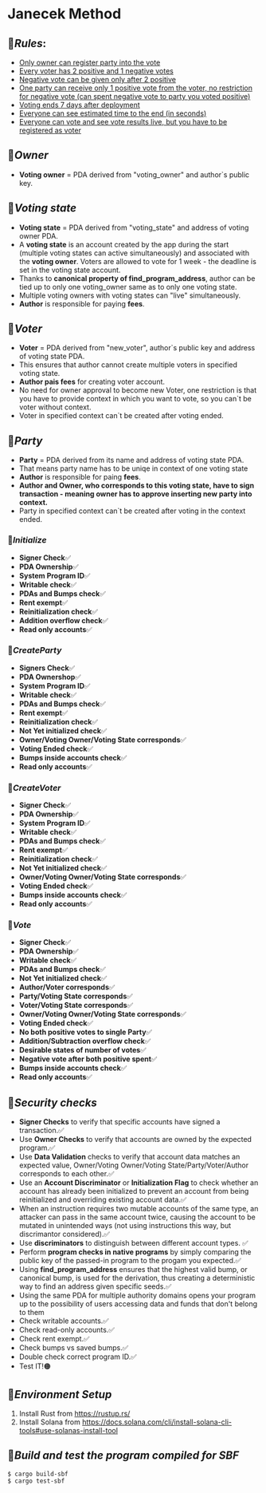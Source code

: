 # **Janecek Method**

## 🍇***Rules***:
- <u>Only owner can register party into the vote</u>
- <u>Every voter has 2 positive and 1 negative votes</u>
- <u>Negative vote can be given only after 2 positive</u>
- <u>One party can receive only 1 positive vote from the voter, no restriction for negative vote (can spent negative vote to party you voted positive)</u>
- <u>Voting ends 7 days after deployment</u>
- <u>Everyone can see estimated time to the end (in seconds)</u>
- <u>Everyone can vote and see vote results live, but you have to be registered as voter</u>

## 🍉***Owner***
- **Voting owner** = PDA derived from "voting_owner" and author`s public key.
## 🍊***Voting state***
- **Voting state** = PDA derived from "voting_state" and address of voting owner PDA.
- A **voting state** is an account created by the app during the start (multiple voting states can active simultaneously) and associated with the **voting owner**. Voters are allowed to vote for 1 week - the deadline is set in the voting state account.
- Thanks to **canonical property of find_program_address**, author can be tied up to only one voting_owner same as to only one voting state.
- Multiple voting owners with voting states can "live" simultaneously.
- **Author** is responsible for paying **fees**.

## 🍋***Voter***
- **Voter** = PDA derived from "new_voter", author`s public key and address of voting state PDA.
- This ensures that author cannot create multiple voters in specified voting state.
- **Author pais fees** for creating voter account. 
- No need for owner approval to become new Voter, one restriction is that you have to provide context in which you want to vote, so you can`t be voter without context.
- Voter in specified context can`t be created after voting ended.
## 🍍***Party***
- **Party** = PDA derived from its name and address of voting state PDA.
- That means party name has to be uniqe in context of one voting state
- **Author** is responsible for paing **fees**.
- **Author and Owner, who corresponds to this voting state, have to sign transaction - meaning owner has to approve inserting new party into context.**
- Party in specified context can`t be created after voting in the context ended.


### 🍎***Initialize***
- **Signer Check**✅
- **PDA Ownership**✅
- **System Program ID**✅
- **Writable check**✅
- **PDAs and Bumps check**✅
- **Rent exempt**✅
- **Reinitialization check**✅
- **Addition overflow check**✅
- **Read only accounts**✅
### 🍓***CreateParty***
- **Signers Check**✅
- **PDA Ownershop**✅
- **System Program ID**✅
- **Writable check**✅
- **PDAs and Bumps check**✅
- **Rent exempt**✅
- **Reinitialization check**✅
- **Not Yet initialized check**✅
- **Owner/Voting Owner/Voting State corresponds**✅
- **Voting Ended check**✅
- **Bumps inside accounts check**✅
- **Read only accounts**✅
### 🥝***CreateVoter***
- **Signer Check**✅
- **PDA Ownership**✅
- **System Program ID**✅
- **Writable check**✅
- **PDAs and Bumps check**✅
- **Rent exempt**✅
- **Reinitialization check**✅
- **Not Yet initialized check**✅
- **Owner/Voting Owner/Voting State corresponds**✅
- **Voting Ended check**✅
- **Bumps inside accounts check**✅
- **Read only accounts**✅
### 🍒***Vote***
- **Signer Check**✅
- **PDA Ownership**✅
- **Writable check**✅
- **PDAs and Bumps check**✅
- **Not Yet initialized check**✅
- **Author/Voter corresponds**✅
- **Party/Voting State corresponds**✅
- **Voter/Voting State corresponds**✅
- **Owner/Voting Owner/Voting State corresponds**✅
- **Voting Ended check**✅
- **No both positive votes to single Party**✅
- **Addition/Subtraction overflow check**✅
- **Desirable states of number of votes**✅
- **Negative vote after both positive spent**✅
- **Bumps inside accounts check**✅
- **Read only accounts**✅


## 🥥***Security checks***
- **Signer Checks** to verify that specific accounts have signed a transaction.✅
- Use **Owner Checks** to verify that accounts are owned by the expected program.✅
- Use **Data Validation** checks to verify that account data matches an expected value, Owner/Voting Owner/Voting State/Party/Voter/Author corresponds to each other.✅
- Use an **Account Discriminator** or **Initialization Flag** to check whether an account has already been initialized to prevent an account from being reinitialized and overriding existing account data.✅
- When an instruction requires two mutable accounts of the same type, an attacker can pass in the same account twice, causing the account to be mutated in unintended ways (not using instructions this way, but discrimantor considered).✅
- Use **discriminators** to distinguish between different account types. ✅ 
- Perform **program checks in native programs** by simply comparing the public key of the passed-in program to the progam you expected.✅
- Using **find_program_address** ensures that the highest valid bump, or canonical bump, is used for the derivation, thus creating a deterministic way to find an address given specific seeds.✅
- Using the same PDA for multiple authority domains opens your program up to the possibility of users accessing data and funds that don't belong to them
- Check writable accounts.✅
- Check read-only accounts.✅
- Check rent exempt.✅
- Check bumps vs saved bumps.✅
- Double check correct program ID.✅
- Test IT!🟠




## 🍌***Environment Setup***
1. Install Rust from https://rustup.rs/
2. Install Solana from https://docs.solana.com/cli/install-solana-cli-tools#use-solanas-install-tool

## 🥩***Build and test the program compiled for SBF***
```
$ cargo build-sbf
$ cargo test-sbf
```
